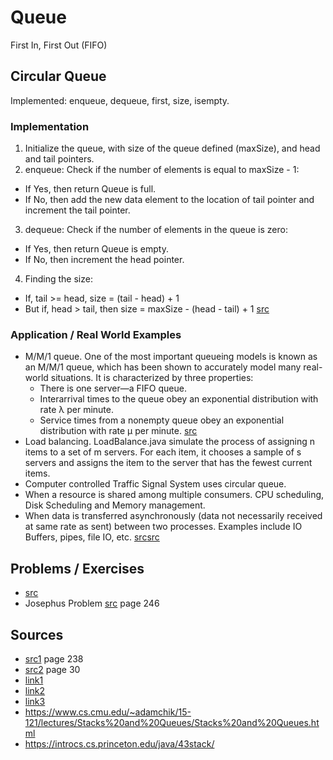 # Queue 
First In, First Out (FIFO)

## Circular Queue
Implemented: enqueue, dequeue, first, size, isempty. 

### Implementation
1. Initialize the queue, with size of the queue defined (maxSize), and head and tail pointers.
2. enqueue: Check if the number of elements is equal to maxSize - 1:
  - If Yes, then return Queue is full.
  - If No, then add the new data element to the location of tail pointer and increment the tail pointer.
3. dequeue: Check if the number of elements in the queue is zero:
  - If Yes, then return Queue is empty.
  - If No, then increment the head pointer.
4. Finding the size:
  - If, tail >= head, size = (tail - head) + 1
  - But if, head > tail, then size = maxSize - (head - tail) + 1
[src](#link1)


### Application / Real World Examples
* M/M/1 queue. One of the most important queueing models is known as an M/M/1 queue, which has been shown to accurately model many real-world situations. It is characterized by three properties: 
  - There is one server—a FIFO queue. 
  - Interarrival times to the queue obey an exponential distribution with rate λ per minute. 
  - Service times from a nonempty queue obey an exponential distribution with rate μ per minute. 
  [src](#link3)
* Load balancing. LoadBalance.java simulate the process of assigning n items to a set of m servers. For each item, it chooses a sample of s servers and assigns the item to the server that has the fewest current items. 
* Computer controlled Traffic Signal System uses circular queue.
* When a resource is shared among multiple consumers. CPU scheduling, Disk Scheduling and Memory management.
* When data is transferred asynchronously (data not necessarily received at same rate as sent) between two processes. Examples include IO Buffers, pipes, file IO, etc.
[src](#link1)[src](#link2)

## Problems / Exercises
* [src](#link3)
* Josephus Problem [src](#alg_java_gtg) page 246


## Sources
* [src1](#alg_java_gtg) page 238 
* [src2](#b-alg-c-segw) page 30
* <a name="link1" href="https://www.studytonight.com/data-structures/circular-queue">link1</a>
* <a name="link2" href="https://www.geeksforgeeks.org/applications-of-queue-data-structure/">link2</a>
* <a name="link3" href="https://introcs.cs.princeton.edu/java/43stack/">link3</a>
* https://www.cs.cmu.edu/~adamchik/15-121/lectures/Stacks%20and%20Queues/Stacks%20and%20Queues.html
* https://introcs.cs.princeton.edu/java/43stack/

